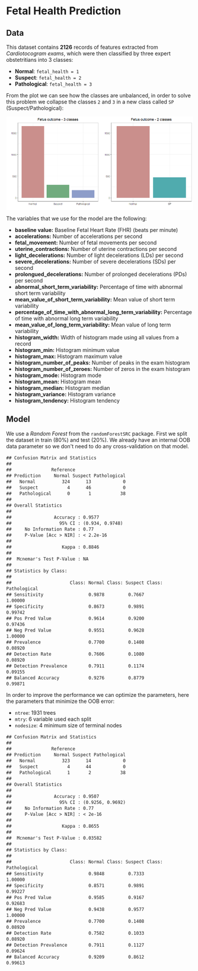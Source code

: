 Fetal Health Prediction
================

## Data

This dataset contains **2126** records of features extracted from *Cardiotocogram exams*, which were then classified by three expert obstetritians into 3 classes:

-   **Normal**: `fetal_health = 1`
-   **Suspect**: `fetal_health = 2`
-   **Pathological**: `fetal_health = 3`

From the plot we can see how the classes are unbalanced, in order to solve this problem we collapse the classes `2` and `3` in a new class called `SP` (Suspect/Pathological):

<img src="report_analysis_files/figure-markdown_github/plot_classes-1.png" style="display: block; margin: auto;" />

The variables that we use for the model are the following:

-   **baseline value:** Baseline Fetal Heart Rate (FHR) (beats per minute)
-   **accelerations:** Number of accelerations per second
-   **fetal\_movement:** Number of fetal movements per second
-   **uterine\_contractions:** Number of uterine contractions per second
-   **light\_decelerations:** Number of light decelerations (LDs) per second
-   **severe\_decelerations:** Number of severe decelerations (SDs) per second
-   **prolongued\_decelerations:** Number of prolonged decelerations (PDs) per second
-   **abnormal\_short\_term\_variability:** Percentage of time with abnormal short term variability
-   **mean\_value\_of\_short\_term\_variability:** Mean value of short term variability
-   **percentage\_of\_time\_with\_abnormal\_long\_term\_variability:** Percentage of time with abnormal long term variability
-   **mean\_value\_of\_long\_term\_variability:** Mean value of long term variability
-   **histogram\_width:** Width of histogram made using all values from a record
-   **histogram\_min:** Histogram minimum value
-   **histogram\_max:** Histogram maximum value
-   **histogram\_number\_of\_peaks:** Number of peaks in the exam histogram
-   **histogram\_number\_of\_zeroes:** Number of zeros in the exam histogram
-   **histogram\_mode:** Histogram mode
-   **histogram\_mean:** Histogram mean
-   **histogram\_median:** Histogram median
-   **histogram\_variance:** Histogram variance
-   **histogram\_tendency:** Histogram tendency

## Model

We use a *Random Forest* from the `randomForestSRC` package. First we split the dataset in train (80%) and test (20%). We already have an internal OOB data parameter so we don't need to do any cross-validation on that model.

    ## Confusion Matrix and Statistics
    ## 
    ##               Reference
    ## Prediction     Normal Suspect Pathological
    ##   Normal          324      13            0
    ##   Suspect           4      46            0
    ##   Pathological      0       1           38
    ## 
    ## Overall Statistics
    ##                                          
    ##                Accuracy : 0.9577         
    ##                  95% CI : (0.934, 0.9748)
    ##     No Information Rate : 0.77           
    ##     P-Value [Acc > NIR] : < 2.2e-16      
    ##                                          
    ##                   Kappa : 0.8846         
    ##                                          
    ##  Mcnemar's Test P-Value : NA             
    ## 
    ## Statistics by Class:
    ## 
    ##                      Class: Normal Class: Suspect Class: Pathological
    ## Sensitivity                 0.9878         0.7667             1.00000
    ## Specificity                 0.8673         0.9891             0.99742
    ## Pos Pred Value              0.9614         0.9200             0.97436
    ## Neg Pred Value              0.9551         0.9628             1.00000
    ## Prevalence                  0.7700         0.1408             0.08920
    ## Detection Rate              0.7606         0.1080             0.08920
    ## Detection Prevalence        0.7911         0.1174             0.09155
    ## Balanced Accuracy           0.9276         0.8779             0.99871

In order to improve the performance we can optimize the parameters, here the parameters that minimize the OOB error:

-   `ntree`: 1931 trees
-   `mtry`: 6 variable used each split
-   `nodesize`: 4 minimum size of terminal nodes

<!-- -->

    ## Confusion Matrix and Statistics
    ## 
    ##               Reference
    ## Prediction     Normal Suspect Pathological
    ##   Normal          323      14            0
    ##   Suspect           4      44            0
    ##   Pathological      1       2           38
    ## 
    ## Overall Statistics
    ##                                           
    ##                Accuracy : 0.9507          
    ##                  95% CI : (0.9256, 0.9692)
    ##     No Information Rate : 0.77            
    ##     P-Value [Acc > NIR] : < 2e-16         
    ##                                           
    ##                   Kappa : 0.8655          
    ##                                           
    ##  Mcnemar's Test P-Value : 0.03582         
    ## 
    ## Statistics by Class:
    ## 
    ##                      Class: Normal Class: Suspect Class: Pathological
    ## Sensitivity                 0.9848         0.7333             1.00000
    ## Specificity                 0.8571         0.9891             0.99227
    ## Pos Pred Value              0.9585         0.9167             0.92683
    ## Neg Pred Value              0.9438         0.9577             1.00000
    ## Prevalence                  0.7700         0.1408             0.08920
    ## Detection Rate              0.7582         0.1033             0.08920
    ## Detection Prevalence        0.7911         0.1127             0.09624
    ## Balanced Accuracy           0.9209         0.8612             0.99613
